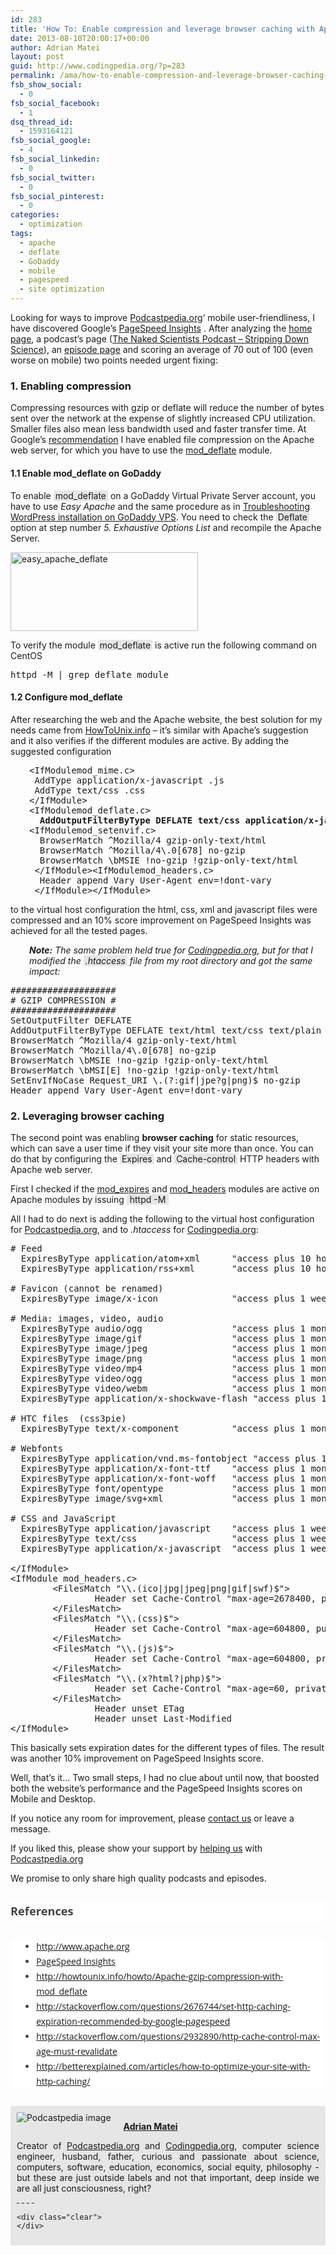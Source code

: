```yaml
---
id: 283
title: 'How To: Enable compression and leverage browser caching with Apache Server'
date: 2013-08-10T20:00:17+00:00
author: Adrian Matei
layout: post
guid: http://www.codingpedia.org/?p=283
permalink: /ama/how-to-enable-compression-and-leverage-browser-caching-with-apache-server/
fsb_show_social:
  - 0
fsb_social_facebook:
  - 1
dsq_thread_id:
  - 1593164121
fsb_social_google:
  - 4
fsb_social_linkedin:
  - 0
fsb_social_twitter:
  - 0
fsb_social_pinterest:
  - 0
categories:
  - optimization
tags:
  - apache
  - deflate
  - GoDaddy
  - mobile
  - pagespeed
  - site optimization
---
```

Looking for ways to improve <a title="Podcastpedia.org, knowledge to go" href="http://www.podcastpedia.org" target="_blank">Podcastpedia.org</a>&#8216; mobile user-friendliness, I have discovered Google&#8217;s <a title="PageSpeed Insights" href="http://developers.google.com/speed/pagespeed/insights/" target="_blank">PageSpeed Insights</a> . After analyzing the <a title="Podcastpedia.org, knowledge to go" href="http://www.podcastpedia.org" target="_blank">home page</a>, a podcast&#8217;s page (<a title="The Naked Scientist Podcast" href="http://www.podcastpedia.org/podcasts/792/-The-Naked-Scientists-Podcast-Stripping-Down-Science" target="_blank">The Naked Scientists Podcast &#8211; Stripping Down Science</a>), an <a title="Episode page" href="http://www.podcastpedia.org/podcasts/967/Leonardo-Evo-Solution-Die-Serie-zum-Darwin-Jahr/episodes/2/WDR-5-Leonardo-Evo-Solution-Die-Serie-im-Darwin-Jahr-Folge-12-Prima-Klima-vom-30-04-2009" target="_blank">episode page</a> and scoring an average of 70 out of 100 (even worse on mobile) two points needed urgent fixing:

### 1. Enabling compression

Compressing resources with gzip or deflate will reduce the number of bytes sent over the network at the expense of slightly increased CPU utilization. Smaller files also mean less bandwidth used and faster transfer time. At Google&#8217;s <a title="Enable Compression" href="https://developers.google.com/speed/docs/insights/EnableCompression" target="_blank">recommendation</a> I have enabled file compression on the Apache web server, for which you have to use the <a title="Mod_deflate module" href="http://httpd.apache.org/docs/current/mod/mod_deflate.html" target="_blank">mod_deflate</a> module.

#### 1.1 Enable mod_deflate on GoDaddy

To enable  <span style="background-color: #e6e6e6; padding: 0px 3px;">mod_deflate</span> on a GoDaddy Virtual Private Server account, you have to use _Easy Apache_ and the same procedure as in <a title="Troubleshooting wordpress on GoDaddy" href="http://www.codingpedia.org/troubleshooting-wordpress-on-godaddy-vps-account/" target="_blank">Troubleshooting WordPress installation on GoDaddy VPS</a>. You need to check the <span style="background-color: #e6e6e6; padding: 0px 3px;">Deflate</span> option at step number _5. Exhaustive Options List_ and recompile the Apache Server.

[<img class="alignnone size-medium wp-image-288" src="http://www.codingpedia.org/wp-content/uploads/2013/08/easy_apache_deflate-300x126.png" alt="easy_apache_deflate" width="300" height="126" srcset="http://www.codingpedia.org/wp-content/uploads/2013/08/easy_apache_deflate-300x126.png 300w, http://www.codingpedia.org/wp-content/uploads/2013/08/easy_apache_deflate-1024x432.png 1024w, http://www.codingpedia.org/wp-content/uploads/2013/08/easy_apache_deflate-624x263.png 624w, http://www.codingpedia.org/wp-content/uploads/2013/08/easy_apache_deflate.png 1028w" sizes="(max-width: 300px) 100vw, 300px" />](http://www.codingpedia.org/wp-content/uploads/2013/08/easy_apache_deflate.png)

To verify the module <span style="background-color: #e6e6e6; padding: 0px 3px;">mod_deflate</span> is active run the following command on CentOS

<pre>httpd -M | grep deflate_module</pre>

<!--more-->

#### 1.2 Configure mod_deflate

After researching the web and the Apache website, the best solution for my needs came from <a title="How to enable gzip compression on Apache " href="http://howtounix.info/howto/Apache-gzip-compression-with-mod_deflate" target="_blank">HowToUnix.info</a> &#8211; it&#8217;s similar with Apache&#8217;s suggestion and it also verifies if the different modules are active. By adding the suggested configuration

<pre style="padding-left: 30px;"><span class="tag">&lt;IfModule</span><span class="atn">mod_mime</span><span class="pln">.</span><span class="atn">c</span><span class="tag">&gt;</span><span class="pln">
 AddType application/x-javascript .js
 AddType text/css .css
</span><span class="tag">&lt;/IfModule&gt;
</span><span class="tag">&lt;IfModule</span><span class="atn">mod_deflate</span><span class="pln">.</span><span class="atn">c</span><span class="tag">&gt;
</span><b><span class="pln">  AddOutputFilterByType DEFLATE text/css application/x-javascript text/x-component text/html text/richtext image/svg+xml text/plain text/xsd text/xsl text/xml image/x-icon application/javascript
</span></b><span class="tag">&lt;IfModule</span><span class="atn">mod_setenvif</span><span class="pln">.</span><span class="atn">c</span><span class="tag">&gt;</span><span class="pln">
  BrowserMatch ^Mozilla/4 gzip-only-text/html
  BrowserMatch ^Mozilla/4\.0[678] no-gzip
  BrowserMatch \bMSIE !no-gzip !gzip-only-text/html
 </span><span class="tag">&lt;/IfModule&gt;</span><span class="tag">&lt;IfModule</span><span class="atn">mod_headers</span><span class="pln">.</span><span class="atn">c</span><span class="tag">&gt;</span><span class="pln">
  Header append Vary User-Agent env=!dont-vary
 </span><span class="tag">&lt;/IfModule&gt;</span><span class="tag">&lt;/IfModule&gt;</span></pre>

to the virtual host configuration the html, css, xml and javascript files were compressed and an 10% score improvement on PageSpeed Insights was achieved for all the tested pages.

<p style="padding-left: 30px;">
  <em><strong>Note:</strong> The same problem held true for <a title="Codingpedia.org" href="http://www.codingpedia.org" target="_blank">Codingpedia.org</a>, but for that I modified the <span style="background-color: #e6e6e6; padding: 0px 3px;">.htaccess</span> file from my root directory and got the same impact:</em>
</p>

<pre>####################
# GZIP COMPRESSION #
####################
SetOutputFilter DEFLATE
AddOutputFilterByType DEFLATE text/html text/css text/plain text/xml application/x-javascript application/x-httpd-php
BrowserMatch ^Mozilla/4 gzip-only-text/html
BrowserMatch ^Mozilla/4\.0[678] no-gzip
BrowserMatch \bMSIE !no-gzip !gzip-only-text/html
BrowserMatch \bMSI[E] !no-gzip !gzip-only-text/html
SetEnvIfNoCase Request_URI \.(?:gif|jpe?g|png)$ no-gzip
Header append Vary User-Agent env=!dont-vary</pre>

### 2. Leveraging browser caching

The second point was enabling **browser caching** for static resources, which can save a user time if they visit your site more than once. You can do that by configuring the <span style="background-color: #e6e6e6; padding: 0px 3px;">Expires</span> and <span style="background-color: #e6e6e6; padding: 0px 3px;">Cache-control</span> HTTP headers with Apache web server.

First I checked if the <a title="Apache Module mod_expires" href="http://httpd.apache.org/docs/current/mod/mod_expires.html" target="_blank">mod_expires</a> and <a title="Apache Module mod_headers" href="http://httpd.apache.org/docs/current/mod/mod_headers.html" target="_blank">mod_headers</a> modules are active on Apache modules by issuing <span style="background-color: #e6e6e6; padding: 0px 5px;">httpd -M</span>
  
All I had to do next is adding the following to the virtual host configuration for <a title="Podcastpedia.org, knowledge to go" href="http://www.podcastpedia.org" target="_blank">Podcastpedia.org</a>, and to _.htaccess_ for <a title="Codingpedia" href="http://www.codingpedia.org" target="_blank">Codingpedia.org</a>:

<pre class="brush: plain; title: ; notranslate" title=""># Feed
  ExpiresByType application/atom+xml      "access plus 10 hours"
  ExpiresByType application/rss+xml       "access plus 10 hours"

# Favicon (cannot be renamed)
  ExpiresByType image/x-icon              "access plus 1 week"

# Media: images, video, audio
  ExpiresByType audio/ogg                 "access plus 1 month"
  ExpiresByType image/gif                 "access plus 1 month"
  ExpiresByType image/jpeg                "access plus 1 month"
  ExpiresByType image/png                 "access plus 1 month"
  ExpiresByType video/mp4                 "access plus 1 month"
  ExpiresByType video/ogg                 "access plus 1 month"
  ExpiresByType video/webm                "access plus 1 month"
  ExpiresByType application/x-shockwave-flash "access plus 1 month"

# HTC files  (css3pie)
  ExpiresByType text/x-component          "access plus 1 month"

# Webfonts
  ExpiresByType application/vnd.ms-fontobject "access plus 1 month"
  ExpiresByType application/x-font-ttf    "access plus 1 month"
  ExpiresByType application/x-font-woff   "access plus 1 month"
  ExpiresByType font/opentype             "access plus 1 month"
  ExpiresByType image/svg+xml             "access plus 1 month"

# CSS and JavaScript
  ExpiresByType application/javascript    "access plus 1 week"
  ExpiresByType text/css                  "access plus 1 week"
  ExpiresByType application/x-javascript  "access plus 1 week"

&lt;/IfModule&gt;
&lt;IfModule mod_headers.c&gt;
        &lt;FilesMatch "\\.(ico|jpg|jpeg|png|gif|swf)$"&gt;
                Header set Cache-Control "max-age=2678400, public"
        &lt;/FilesMatch&gt;
        &lt;FilesMatch "\\.(css)$"&gt;
                Header set Cache-Control "max-age=604800, public"
        &lt;/FilesMatch&gt;
        &lt;FilesMatch "\\.(js)$"&gt;
                Header set Cache-Control "max-age=604800, private"
        &lt;/FilesMatch&gt;
        &lt;FilesMatch "\\.(x?html?|php)$"&gt;
                Header set Cache-Control "max-age=60, private, must-revalidate"
        &lt;/FilesMatch&gt;
                Header unset ETag
                Header unset Last-Modified
&lt;/IfModule&gt;
</pre>

This basically sets expiration dates for the different types of files. The result was another 10% improvement on PageSpeed Insights score.

Well, that&#8217;s it&#8230; Two small steps, I had no clue about until now, that boosted both the website&#8217;s performance and the PageSpeed Insights scores on Mobile and Desktop.

If you notice any room for improvement, please <a href="mailto:contact@codingepdia.org?Subject=Apache%20optimization" target="_top">contact us</a> or leave a message.

If you liked this, please show your support by <a title="Podcastpedia.org how can I help" href="http://www.podcastpedia.org/how_can_i_help" target="_blank">helping us</a> with <a title="Podcastpedia.org, knowledge to go" href="http://www.podcastpedia.org/" target="_blank">Podcastpedia.org</a>
  
We promise to only share high quality podcasts and episodes.

<h3 style="margin: 1.714285714rem 0px; padding: 0px; border: 0px; font-size: 1.142857143rem; vertical-align: baseline; clear: both; line-height: 1.846153846; color: #444444; font-family: 'Open Sans', Helvetica, Arial, sans-serif; font-style: normal; font-variant: normal; letter-spacing: normal; orphans: auto; text-align: start; text-indent: 0px; text-transform: none; white-space: normal; widows: auto; word-spacing: 0px; -webkit-text-stroke-width: 0px; background-color: #ffffff;">
  References
</h3>

<ul style="margin: 0px 0px 1.714285714rem; padding: 0px; border: 0px; font-size: 14px; vertical-align: baseline; list-style: disc outside; line-height: 24px; color: #444444; font-family: 'Open Sans', Helvetica, Arial, sans-serif; font-style: normal; font-variant: normal; font-weight: normal; letter-spacing: normal; orphans: auto; text-align: start; text-indent: 0px; text-transform: none; white-space: normal; widows: auto; word-spacing: 0px; -webkit-text-stroke-width: 0px; background-color: #ffffff;">
  <li style="margin: 0px 0px 0px 2.571428571rem; padding: 0px; border: 0px; font-size: 14px; vertical-align: baseline;">
    <a title="Apache.org" href="http://www.apache.org" target="_blank">http://www.apache.org</a>
  </li>
  <li style="margin: 0px 0px 0px 2.571428571rem; padding: 0px; border: 0px; font-size: 14px; vertical-align: baseline;">
    <a title="PageSpeed Insights" href="http://developers.google.com/speed/pagespeed/insights/" target="_blank">PageSpeed Insights</a>
  </li>
  <li style="margin: 0px 0px 0px 2.571428571rem; padding: 0px; border: 0px; font-size: 14px; vertical-align: baseline;">
    <a title="How to enable gzip compression on Apache " href="http://howtounix.info/howto/Apache-gzip-compression-with-mod_deflate" target="_blank">http://howtounix.info/howto/Apache-gzip-compression-with-mod_deflate</a>
  </li>
  <li style="margin: 0px 0px 0px 2.571428571rem; padding: 0px; border: 0px; font-size: 14px; vertical-align: baseline;">
    <a title="Stackoverflow resource" href="http://stackoverflow.com/questions/2676744/set-http-caching-expiration-recommended-by-google-pagespeed" target="_blank">http://stackoverflow.com/questions/2676744/set-http-caching-expiration-recommended-by-google-pagespeed</a>
  </li>
  <li style="margin: 0px 0px 0px 2.571428571rem; padding: 0px; border: 0px; font-size: 14px; vertical-align: baseline;">
    <a title="Stackoverflow resource" href="http://stackoverflow.com/questions/2932890/http-cache-control-max-age-must-revalidate" target="_blank">http://stackoverflow.com/questions/2932890/http-cache-control-max-age-must-revalidate</a>
  </li>
  <li style="margin: 0px 0px 0px 2.571428571rem; padding: 0px; border: 0px; font-size: 14px; vertical-align: baseline;">
    <a title="Better Explained - How To Optimize Your Site With HTTP Caching" href="http://betterexplained.com/articles/how-to-optimize-your-site-with-http-caching/http://" target="_blank">http://betterexplained.com/articles/how-to-optimize-your-site-with-http-caching/</a>
  </li>
</ul>

<div id="about_author" style="background-color: #e6e6e6; padding: 10px;">
  <img id="author_portrait" style="float: left; margin-right: 20px;" src="{{site.url}}/images/authors/amacoder.png" alt="Podcastpedia image" /> 
  
  <p id="about_author_header">
    <strong><a href="http://www.codingpedia.org/author/ama/" target="_blank">Adrian Matei</a></strong>
  </p>
  
  <div id="author_details" style="text-align: justify;">
    Creator of <a title="Podcastpedia.org, knowledge to go" href="http://www.podcastpedia.org" target="_blank">Podcastpedia.org</a> and <a title="Codingpedia, sharing coding knowledge" href="http://www.codingpedia.org" target="_blank">Codingpedia.org</a>, computer science engineer, husband, father, curious and passionate about science, computers, software, education, economics, social equity, philosophy - but these are just outside labels and not that important, deep inside we are all just consciousness, right?
  </div>
  
  <div id="follow_social" style="clear: both;">
    <div id="social_logos">
      <a class="icon-googleplus" href="https://plus.google.com/+CodingpediaOrg" target="_blank"> </a> <a class="icon-twitter" href="https://twitter.com/codingpedia" target="_blank"> </a> <a class="icon-facebook" href="https://www.facebook.com/codingpedia" target="_blank"> </a> <a class="icon-linkedin" href="https://www.linkedin.com/company/codingpediaorg" target="_blank"> </a> <a class="icon-github" href="https://github.com/amacoder" target="_blank"> </a>
    </div>
    
    <div class="clear">
    </div>
  </div>
</div>